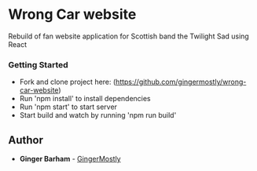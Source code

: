 # Wrong Car website

Rebuild of fan website application for Scottish band the Twilight Sad using React

### Getting Started

* Fork and clone project here: (https://github.com/gingermostly/wrong-car-website)
* Run 'npm install' to install dependencies
* Run 'npm start' to start server
* Start build and watch by running 'npm run build'

## Author

* **Ginger Barham** - [GingerMostly](https://github.com/GingerMostly)


